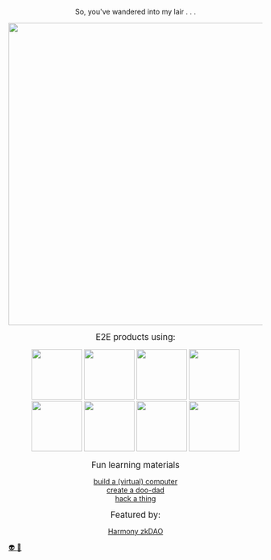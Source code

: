 <p align="center">
  So, you've wandered into my lair . . . 
</p>

<p align="center">
  <img width="600em" src="https://github-profile-summary-cards.vercel.app/api/cards/profile-details?username=alienflip&theme=github_dark" />
</p>

<p align="center">
  <big>
    E2E products using:
  </big>
</p>

<p align="center">
  <img width="100em" src="https://img.shields.io/badge/unity-grey.svg?style=for-the-badge&logo=unity&logoColor=white" />
  <img width="100em" src="https://img.shields.io/badge/wolfram-red.svg?style=for-the-badge&logo=wolfram&logoColor=%23F7DF1E" />
  <img width="100em" src="https://img.shields.io/badge/solidity-%23363636.svg?style=for-the-badge&logo=solidity&logoColor=white" />
  <img width="100em" src="https://img.shields.io/badge/circom-green.svg?style=for-the-badge&logo=circom&logoColor=ffdd54" />
  <img width="100em" src="https://img.shields.io/badge/c/c++-black.svg?style=for-the-badge&logo=circom&logoColor=ffdd54" />
  <img width="100em" src="https://img.shields.io/badge/javascript-yellow.svg?style=for-the-badge&logo=javascript&logoColor=white" />
  <img width="100em" src="https://img.shields.io/badge/arduino-%23007ACC.svg?style=for-the-badge&logo=Arduino&logoColor=white" />
  <img width="100em" src="https://img.shields.io/badge/python-3670A0?style=for-the-badge&logo=python&logoColor=ffdd54" />
</p>

<p align="center">
  <big>
    Fun learning materials   
  </big>
</p>

<p align="center">
  <a href="https://www.nand2tetris.org/">build a (virtual) computer</> <br>
  <a href="https://learn.sparkfun.com/?_ga=2.92506973.1781630498.1648479078-1801607459.1648341636">create a doo-dad</> </br>
  <a href="https://overthewire.org/wargames/">hack a thing</a> </br>
</p>

<p align="center">
  <big>
    Featured by:
  </big>
</p>

<p align="center">
  <a href="https://zku.one/final-project-submissions">Harmony zkDAO</> <br>
</p>

<a align="center" href="https://www.youtube.com/watch?v=j5a0jTc9S10&ab_channel=YourUncleMoe">
👽     
</a>

<a align="center" href="https://www.youtube.com/watch?v=Yysz2dMyvC8&ab_channel=FernandaPistelli">
🥬   
</a>
